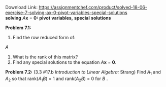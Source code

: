 Download Link: https://assignmentchef.com/product/solved-18-06-exercise-7-solving-ax-0-pivot-variables-special-solutions
<br>
<strong>solving</strong> <em>A</em><strong>x</strong> = <strong>0:</strong> <strong>pivot</strong> <strong>variables,</strong> <strong>special</strong> <strong>solutions</strong>

<strong>Problem</strong> <strong>7.1:</strong>

<ol>

 <li>Find the row reduced form of:</li>

</ol>




<em>A</em>

<ol>

 <li>What is the rank of this matrix?</li>

 <li>Find any special solutions to the equation <em>A</em><strong>x</strong> = <strong>0</strong>.</li>

</ol>

<strong>Problem</strong> <strong>7.2:</strong> (3.3 #17.b <em>Introduction</em> <em>to</em> <em>Linear</em> <em>Algebra:</em> Strang)  <sub> </sub>Find <em>A</em><sub>1</sub> and <em>A</em><sub>2</sub> so that rank(<em>A</em><sub>1</sub><em>B</em>) = 1 and rank(<em>A</em><sub>2</sub><em>B</em>) = 0 for <em>B</em>  .